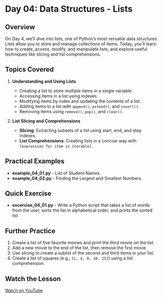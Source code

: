 # Day 04: Data Structures - Lists

## Overview
On Day 4, we’ll dive into lists, one of Python’s most versatile data structures. Lists allow you to store and manage collections of items. Today, you’ll learn how to create, access, modify, and manipulate lists, and explore useful techniques like slicing and list comprehensions.

## Topics Covered
1. **Understanding and Using Lists**
   - Creating a list to store multiple items in a single variable.
   - Accessing items in a list using indexes.
   - Modifying items by index and updating the contents of a list.
   - Adding items to a list with `append()`, `extend()`, and `insert()`.
   - Removing items using `remove()`, `pop()`, and `clear()`.

2. **List Slicing and Comprehensions**
   - **Slicing**: Extracting subsets of a list using start, end, and step indexes.
   - **List Comprehensions**: Creating lists in a concise way with `[expression for item in iterable]`.

## Practical Examples
- **example_04_01.py** - List of Student Names.
- **example_04_02.py** - Finding the Largest and Smallest Numbers.

## Quick Exercise
- **excercise_04_01.py** - Write a Python script that takes a list of words from the user, sorts the list in alphabetical order, and prints the sorted list


## Further Practice
1. Create a list of five favorite movies and print the third movie on the list.
2. Add a new movie to the end of the list, then remove the first movie.
3. Use slicing to create a sublist of the second and third items in your list.
4. Create a list of squares (e.g., `[1, 4, 9, 16, 25]`) using a list comprehension.


## Watch the Lesson
[Watch on YouTube](https://www.youtube.com/sample_link)

